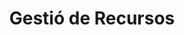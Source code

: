 ---
layout: post
title: Gestió de Recursos
categories: serveis
description: "Dirigida a aquells clients que no vulguin gestionar els seus recursos mitjançant el tauler de control i requereixin serveis de gestió, alta de correus, ftp..."
# price: 30 €/any + iva
---